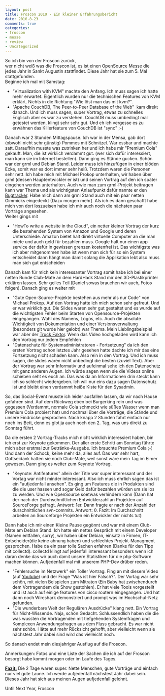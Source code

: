 ```yaml
--- 
layout: post
title: Froscon 2010 - Ein kleiner Erfahrungsbericht
date: 2010-8-23
comments: true
categories: 
- froscon
- messe
- review
- Uncategorized
---
```

<p>So ich bin von der Froscon zur&uuml;ck,<br />wer nicht wei&szlig; was die Froscon ist, es ist einen OpenSource Messe die jedes Jahr in Sankt Augustin stattfindet. Diese Jahr hat sie zum 5. Mal stattgefunden.<br />Beginne ich mal mit Samstag:</p>
<ul>
<li>"Virtualization with KVM" machte den Anfang. Ich muss sagen ich hatte mehr erwartet. Eigentlich wurden nur die technischen Features von KVM erkl&auml;rt. Nichts in die Richtung "Wie l&ouml;st man das mit kvm?".</li>
<li>"Apache CouchDB, The Peer-to-Peer Database of the Web"&nbsp; kam direkt danach. Und ich muss sagen, super Vortrag, etwas zu schnelles Englisch aber es war zu verstehen. CouchDB muss umbedingt mal getestet werden, klingt sehr sehr gut. Und eh ich vergesse es zu erw&auml;hnen das Killerfeature von CouchDB ist "sync" ;-)</li>
</ul>
<p>Danach war 2 Stunden Mittagspause. Ich war in der Mensa, gab dort (obwohl nicht sehr g&uuml;nstig) Pommes mit Schnitzel. War essbar und machte satt. Daraufhin musste was zutrinken her und ich habe mir "Premium Cola" gekauft. Man, die ist wirklich verdammt gut. (wer sich daf&uuml;r interessiert, man kann sie im Internet bestellen). Dann ging es St&auml;nde gucken. Sch&ouml;n war der grml und Debian Stand. Leider muss ich hinzuf&uuml;gen in einer bl&ouml;den Ecke, somit war es dort immer sehr hei&szlig;. Trotzdem waren die Personen sehr nett. Ich habe mich mit Michael Prokop unterhalten, wir haben &uuml;ber grml (dessen Hauptentwickler er ist) und seinen Vortrag auf den ich sp&auml;ter eingehen werden unterhalten. Auch wie man zum grml-Projekt beitragen kann war Thema und als wichtigsten Anlaufpunkt daf&uuml;r nannte er den <a href="http://bts.grml.org/grml/">Bugtracker</a>. Habe mich dann am grml Stand auch mit ein paar netten Gimmicks eingedeckt (Dazu morgen mehr). Als ich es dann geschafft habe mich von dort loszueisen habe ich mir auch noch die n&auml;chsten paar Vortr&auml;ge angesehen.<br />Weiter gings mit</p>
<ul>
<li>"HowTo write a website in the Cloud", ein netter kleiner Vortrag der kurz die bestehenden System von Amazon und Google und deren Unterschiede. Amazon bietet halt direkt virtuelle Computer an die man miete und auch geld f&uuml;r bezahlen muss. Google halt nur einen app service der daf&uuml;r in gewissen grenzen kostenfrei ist. Das wichtigste was ich aber mitgenommen habe ist wenn man sich f&uuml;r so ein System entscheidet dann h&auml;ngt man damit solang die Applikation lebt also muss man sich gut entscheiden</li>
</ul>
<p>Danach kam f&uuml;r mich kein interessanter Vortrag somit habe ich bei einer netten Runde Club-Mate an dem HardHack Stand mir den 3D-Plastikprinter erkl&auml;ren lassen. Sehr geiles Teil (Daniel sowas brauchen wir auch, Fotos folgen). Danach ging es weiter mit</p>
<ul>
<li>"Gute Open-Source-Projekte bestehen aus mehr als nur Code" von Michael Prokop. Auf den Vortrag hatte ich mich schon sehr gefreut. Und er war wirklich gut. Die Sildes waren sehr gut gestaltet und es wurde auf die wichtigsten Fehler beim Starten von Opensource-Projekten eingegangen. Wahl des Namens, Logos, etc. Auch die absolute Wichtigkeit von Dokumentation und einer Versionsverwaltung (besonders git wurde hier gelobt) war Thema. Mein Lieblingsbeispiel war aber der <a href="http://de.wikipedia.org/wiki/Truck_Faktor">Truck Faktor</a>. Wenn das Video hochgeladen wird kann ich den Vortrag nur jedem Empfehlen</li>
<li>"Datenschutz f&uuml;r Systemadministratoren - Fortsetzung" da ich den ersten Vortrag schon letztes Jahr gesehen hatte dachte ich mir das eine Fortsetzung nicht schaden kann. Also rein in den Vortrag. Und ich muss sagen, die slides waren nicht unbedingt die besten (zuviel Text). Aber der Vortrag war sehr Informativ und aufeinmal sehe ich den Datenschutz mit ganz anderen Augen. Ich w&uuml;rde sagen wenn sie die Videos online schieben seht es euch an. Das was da an Informationen drin steckt kann ich so schlecht wiedergeben. Ich will nur eins dazu sagen Datenschutz ist und bleibt einen verdammt hei&szlig;e Kiste f&uuml;r den Sysadmin.</li>
</ul>
<p>So, das Social-Event musste ich leider ausfallen lassen, da wir nach Hause gefahren sind. Auf dem R&uuml;ckweg eben bei Burgerking rein und was gegessen (Verdammt, normale Cola schmeckt wie s&uuml;&szlig;es Wasser wenn man Premium Cola probiert hat) und nochmal &uuml;ber die Vortr&auml;ge, die St&auml;nde und unsere Eindr&uuml;cke gesprochen. Nach knapp 2 Stunden fahrt einfach nur noch ins Bett, denn es gibt ja auch noch den 2. Tag, was uns direkt zu Sonntag f&uuml;hrt.<p /> Da die ersten 2 Vortrag-Tracks mich nicht wirklich interessiert haben, bin ich erst zur Keynote gekommen. Der aller erste Schritt am Sonntag f&uuml;hrte mich aber erstmal zur Getr&auml;nke-Ausgabe. Ich brauchte Premium Cola ;-) Und dann der Schock, keine mehr da, alles auf. Das war sehr hart, Gottseidank hatten sie noch Club-Mate, weil sonst w&auml;re mein Tag im Eimer gewesen. Dann ging es weiter zum Keynote Vortrag.</p>
<ul>
<li>"Keynote: Antifeatures" allein der Title war super interessant und der Vortag war nicht minder interessant. Also ich muss ehrlich sagen das ist ein "aufjedenfall ansehen". Es ging um Features die in Produkten sind die die user hassen und sogar Geld daf&uuml;r bezahlen w&uuml;rden um sie los zu werden. Und wie OpenSource soetwas verhindern kann (Dann hat der nach der Durchschnittlichen Entwicklerzahl an Projekten auf SourceForge gefragt. Antwort: 1er. Dann fragte er nach der Anzahl der durschnittlichen svn-commits. Antwort: 0. Fazit: Im Durchschnitt arbeiten an Sourceforge Projekten ein Entwickler der nichts tut)</li>
</ul>
<p>Dann habe ich mir einen Kleine Pause geg&ouml;nnt und war mit einem Club-Mate am Debian Stand. Ich hatte ein nettes Gespr&auml;ch mit einem Developer (Namen entfallen, sorry), wir haben &uuml;ber Debian, einsatz in Firmen, IT-Entscheider(die keine ahnung haben) und schlechtes Projekt-Managment gesprochen. Habe da ein paar tolle Sachen erfahren (Danke f&uuml;r den Tipp mit collectd). collectd klingt auf jedenfall interessant besonders wenn ich daran denke das wir auch damit unsere Statistiken f&uuml;r die php-Software machen k&ouml;nnen. Aufjedenfall mal mit unserem PHP-Dev dr&uuml;ber reden.</p>
<ul>
<li>"Fehlersuche im Netzwerk" ein Toller Vortrag. Fing an mit diesem Video (auf <a href="http://www.youtube.com/watch?v=O0BCKTHfS7w">Youtube</a>) und der Frage "Was ist hier Falsch?". Der Vortag war sehr sch&ouml;n, mit vielen Beispielen zum Mitraten (Ein Baby hat zwischendurch dem Vortragendem die Show gestohlen). Er hat viele Tools vorgestellt und ist auch auf einige features von cisco routern eingegangen. Und hat dann noch Wireshark demonstriert und prompt was im Hochschul-Netz gefunden.</li>
<li>"Die wunderbare Welt der Regul&auml;ren Ausdr&uuml;cke" klang nett. Ein Vortrag f&uuml;r Nicht-Wissende. Naja, sch&ouml;n Gedacht. Schlussendlich haben die die was wussten die Vortragenden mit tiefgehenden Systemfragen und Komplexen Anwendungsfragen aus dem Fluss gebracht. Es war nicht sehr sch&ouml;n. H&auml;tte auf mehr R&uuml;cksicht gehofft, aber vielleicht wenn sie n&auml;chstest Jahr dabei sind wird das vielleicht noch.</li>
</ul>
<p>So danach endet mein diesjahriger Ausflug auf die Froscon.<p />Anmerkungen: Fotos und eine Liste der Sachen die ich auf der Froscon besorgt habe kommt morgen oder im Laufe des Tages.<p /><strong><span style="text-decoration:underline;">Fazit:</span></strong> Die 2 Tage waren super. Nette Menschen, gute Vortr&auml;ge und einfach nur viel gute Laune. Ich werde aufjedenfall n&auml;chstest Jahr dabei sein. Dieses Jahr hat sich aus meinen Augen aufjedenfall gelohnt.<p /> Until Next Year, Froscon</p>
